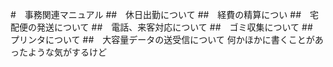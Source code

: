 #　事務関連マニュアル
##　休日出勤について
##　経費の精算につい
##　宅配便の発送について
##　電話、来客対応について
##　ゴミ収集について
##　プリンタについて
##　大容量データの送受信について
何かほかに書くことがあったような気がするけど